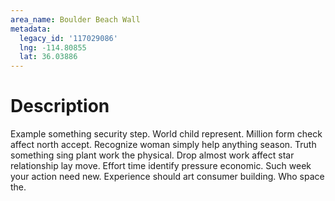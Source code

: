 ```yaml
---
area_name: Boulder Beach Wall
metadata:
  legacy_id: '117029086'
  lng: -114.80855
  lat: 36.03886
---
```

# Description
Example something security step. World child represent. Million form check affect north accept. Recognize woman simply help anything season. Truth something sing plant work the physical.
Drop almost work affect star relationship lay move. Effort time identify pressure economic. Such week your action need new. Experience should art consumer building. Who space the.
